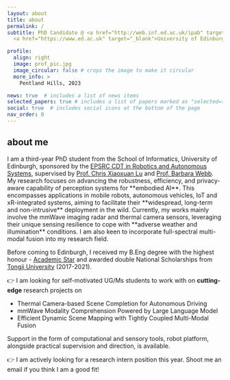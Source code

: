 ```yaml
---
layout: about
title: about
permalink: /
subtitle: PhD Candidate @ <a href="http://web.inf.ed.ac.uk/ipab" target="_blank">School of Informatics</a>, 
  <a href="https://www.ed.ac.uk" target="_blank">University of Edinburgh</a> 

profile:
  align: right
  image: prof_pic.jpg
  image_circular: false # crops the image to make it circular
  more_info: >
    Pentland Hills, 2023

news: true  # includes a list of news items
selected_papers: true # includes a list of papers marked as "selected={true}"
social: true  # includes social icons at the bottom of the page
nav_order: 0
---
```

<h2>about me</h2>
I am a third-year PhD student from the School of Informatics, University of Edinburgh, sponsored by the <a href="https://www.edinburgh-robotics.org/" target="_blank">EPSRC CDT in Robotics and Autonomous Systems</a>, supervised by <a href="https://christopherlu.github.io/" target="_blank">Prof. Chris Xiaoxuan Lu</a> and <a href="https://homepages.inf.ed.ac.uk/bwebb/" target="_blank">Prof. Barbara Webb</a>. My research focuses on advancing the robustness, efficiency, and privacy-aware capability of perception systems for **embodied AI**. This encompasses applications in mobile robots, autonomous vehicles, IoT and xR-integrated systems, aiming to facilitate their **widespread, long-term and non-intrusive** deployment in the wild. Currently, my works mainly involve the mmWave imaging radar and thermal camera sensors, leveraging their unique sensing resilience to cope with **adverse weather and illumination** conditions. I am also keen to incorporate full-spectral multi-modal fusion into my research field.

Before coming to Edinburgh, I received my B.Eng degree with the highest honour - <a href="https://news.tongji.edu.cn/info/1003/76035.htm?ivk_sa=1023197a" target="_blank" rel="noopener">Academic Star</a> and awarded double National Scholarships from <a href="https://en.tongji.edu.cn" target="_blank" rel="noopener">Tongji University</a> (2017-2021).

<!-- where I worked in the <a href="https://vision4robotics.github.io/" target="_blank">V4R lab</a> under the supervision of <a href="https://www.researchgate.net/profile/Changhong-Fu" target="_blank">Dr. Changhong Fu</a>. In August 2020, I visited Tsinghua University and conducted on-site research under the supervison of <a href="https://ieeexplore.ieee.org/author/38237039900" target="_blank">Dr. Geng Lu</a>.  -->
👉 I am looking for self-motivated UG/Ms students to work with on **cutting-edge** research projects on 
-  Thermal Camera-based Scene Completion for Autonomous Driving  
-  mmWave Modality Comprehension Powered by Large Language Model
-  Efficient Dynamic Scene Mapping with Tightly Coupled Multi-Modal Fusion

Support in the form of computational and sensory tools, robot platform, alongside practical supervision and direction, is available. 

👉 I am actively looking for a research intern position this year. Shoot me an email if you think I am a good fit! 
